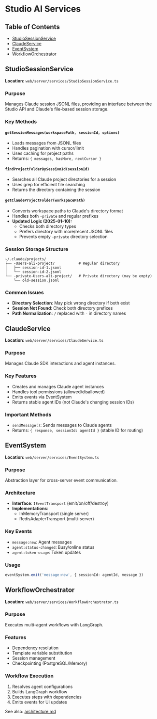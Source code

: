 # Studio AI Services

## Table of Contents

- [StudioSessionService](#studiosessionservice)
- [ClaudeService](#claudeservice)
- [EventSystem](#eventsystem)
- [WorkflowOrchestrator](#workfloworchestrator)

## StudioSessionService

**Location:** `web/server/services/StudioSessionService.ts`

### Purpose

Manages Claude session JSONL files, providing an interface between the Studio API and Claude's file-based session storage.

### Key Methods

#### `getSessionMessages(workspacePath, sessionId, options)`

- Loads messages from JSONL files
- Handles pagination with cursor/limit
- Uses caching for project paths
- Returns: `{ messages, hasMore, nextCursor }`

#### `findProjectFolderBySessionId(sessionId)`

- Searches all Claude project directories for a session
- Uses grep for efficient file searching
- Returns the directory containing the session

#### `getClaudeProjectFolder(workspacePath)`

- Converts workspace paths to Claude's directory format
- Handles both `-private` and regular prefixes
- **Updated Logic (2025-01-10):**
  - Checks both directory types
  - Prefers directory with more/recent JSONL files
  - Prevents empty `-private` directory selection

### Session Storage Structure

```
~/.claude/projects/
├── -Users-ali-project/           # Regular directory
│   ├── session-id-1.jsonl
│   └── session-id-2.jsonl
└── -private-Users-ali-project/   # Private directory (may be empty)
    └── old-session.jsonl
```

### Common Issues

- **Directory Selection**: May pick wrong directory if both exist
- **Session Not Found**: Check both directory prefixes
- **Path Normalization**: `/` replaced with `-` in directory names

## ClaudeService

**Location:** `web/server/services/ClaudeService.ts`

### Purpose

Manages Claude SDK interactions and agent instances.

### Key Features

- Creates and manages Claude agent instances
- Handles tool permissions (allowed/disallowed)
- Emits events via EventSystem
- Returns stable agent IDs (not Claude's changing session IDs)

### Important Methods

- `sendMessage()`: Sends messages to Claude agents
- Returns: `{ response, sessionId: agentId }` (stable ID for routing)

## EventSystem

**Location:** `web/server/services/EventSystem.ts`

### Purpose

Abstraction layer for cross-server event communication.

### Architecture

- **Interface**: `IEventTransport` (emit/on/off/destroy)
- **Implementations**:
  - InMemoryTransport (single server)
  - RedisAdapterTransport (multi-server)

### Key Events

- `message:new`: Agent messages
- `agent:status-changed`: Busy/online status
- `agent:token-usage`: Token updates

### Usage

```typescript
eventSystem.emit('message:new', { sessionId: agentId, message })
```

## WorkflowOrchestrator

**Location:** `web/server/services/WorkflowOrchestrator.ts`

### Purpose

Executes multi-agent workflows with LangGraph.

### Features

- Dependency resolution
- Template variable substitution
- Session management
- Checkpointing (PostgreSQL/Memory)

### Workflow Execution

1. Resolves agent configurations
2. Builds LangGraph workflow
3. Executes steps with dependencies
4. Emits events for UI updates

See also: [architecture.md](./architecture.md)
